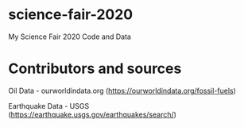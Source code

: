 # science-fair-2020

My Science Fair 2020 Code and Data

# Contributors and sources

Oil Data - ourworldindata.org (https://ourworldindata.org/fossil-fuels)

Earthquake Data - USGS (https://earthquake.usgs.gov/earthquakes/search/)
